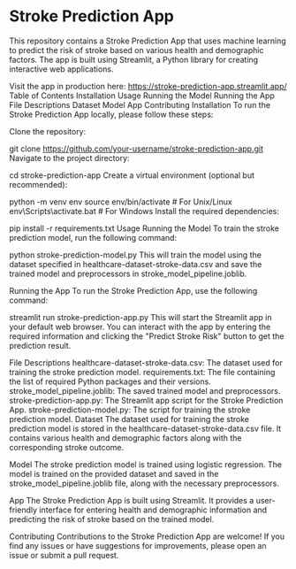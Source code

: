 
# Stroke Prediction App

This repository contains a Stroke Prediction App that uses machine learning to predict the risk of stroke based on various health and demographic factors. The app is built using Streamlit, a Python library for creating interactive web applications.

Visit the app in production here: https://stroke-prediction-app.streamlit.app/
Table of Contents
Installation
Usage
Running the Model
Running the App
File Descriptions
Dataset
Model
App
Contributing
Installation
To run the Stroke Prediction App locally, please follow these steps:

Clone the repository:

git clone https://github.com/your-username/stroke-prediction-app.git
Navigate to the project directory:

cd stroke-prediction-app
Create a virtual environment (optional but recommended):

python -m venv env
source env/bin/activate  # For Unix/Linux
env\Scripts\activate.bat  # For Windows
Install the required dependencies:

pip install -r requirements.txt
Usage
Running the Model
To train the stroke prediction model, run the following command:

python stroke-prediction-model.py
This will train the model using the dataset specified in healthcare-dataset-stroke-data.csv and save the trained model and preprocessors in stroke_model_pipeline.joblib.

Running the App
To run the Stroke Prediction App, use the following command:

streamlit run stroke-prediction-app.py
This will start the Streamlit app in your default web browser. You can interact with the app by entering the required information and clicking the "Predict Stroke Risk" button to get the prediction result.

File Descriptions
healthcare-dataset-stroke-data.csv: The dataset used for training the stroke prediction model.
requirements.txt: The file containing the list of required Python packages and their versions.
stroke_model_pipeline.joblib: The saved trained model and preprocessors.
stroke-prediction-app.py: The Streamlit app script for the Stroke Prediction App.
stroke-prediction-model.py: The script for training the stroke prediction model.
Dataset
The dataset used for training the stroke prediction model is stored in the healthcare-dataset-stroke-data.csv file. It contains various health and demographic factors along with the corresponding stroke outcome.

Model
The stroke prediction model is trained using logistic regression. The model is trained on the provided dataset and saved in the stroke_model_pipeline.joblib file, along with the necessary preprocessors.

App
The Stroke Prediction App is built using Streamlit. It provides a user-friendly interface for entering health and demographic information and predicting the risk of stroke based on the trained model.

Contributing
Contributions to the Stroke Prediction App are welcome! If you find any issues or have suggestions for improvements, please open an issue or submit a pull request.
